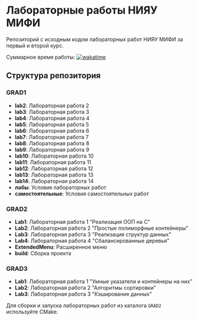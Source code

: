 # Лабораторные работы НИЯУ МИФИ

Репозиторий с исходным кодом лабораторных работ НИЯУ МИФИ за первый и второй курс.

Суммарное время работы: [![wakatime](https://wakatime.com/badge/user/9d3bafbb-e12d-4d43-97e9-8f5ac109f572/project/c9e393b0-8c7b-4733-b8d1-cfe2d3e49c86.svg)](https://wakatime.com/badge/user/9d3bafbb-e12d-4d43-97e9-8f5ac109f572/project/c9e393b0-8c7b-4733-b8d1-cfe2d3e49c86)


## Структура репозитория

### GRAD1

- **lab2**: Лабораторная работа 2
- **lab3**: Лабораторная работа 3
- **lab4**: Лабораторная работа 4
- **lab5**: Лабораторная работа 5
- **lab6**: Лабораторная работа 6
- **lab7**: Лабораторная работа 7
- **lab8**: Лабораторная работа 8
- **lab9**: Лабораторная работа 9
- **lab10**: Лабораторная работа 10
- **lab11**: Лабораторная работа 11
- **lab12**: Лабораторная работа 12
- **lab13**: Лабораторная работа 13
- **lab14**: Лабораторная работа 14
- **лабы**: Условия лабораторных работ
- **самостоятельные**: Условия самостоятельных работ

### GRAD2

- **Lab1**: Лабораторная работа 1 "Реализация ООП на C"
- **Lab2**: Лабораторная работа 2 "Простые полиморфные контейнеры"
- **Lab3**: Лабораторная работа 3 "Реализация структур данных"
- **Lab4**: Лабораторная работа 4 "Сбалансированные деревья"
- **ExtendedMenu**: Расширенное меню 
- **build**: Сборка проекта

### GRAD3

- **Lab1**: Лабораторная работа 1 "Умные указатели и контейнеры на них" 
- **Lab2**: Лабораторная работа 2 "Алгоритмы сортировки"
- **Lab3**: Лабораторная работа 3 "Кэширование данных"

Для сборки и запуска лабораторных работ из каталога `GRAD2` используйте CMake.
